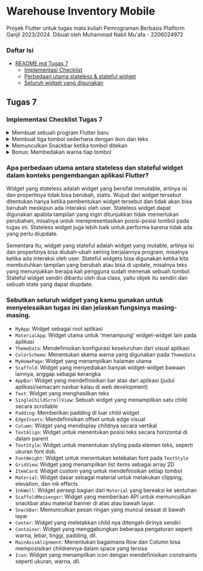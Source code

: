 # Warehouse Inventory Mobile

Proyek Flutter untuk tugas mata kuliah Pemrograman Berbasis Platform Ganjil 2023/2024. Dibuat oleh Muhammad Nabil Mu'afa - 2206024972

### Daftar Isi

- [README.md Tugas 7](#tugas-7)
  - [Implementasi Checklist](#implementasi-checklist-tugas-7)
  - [Perbedaan utama stateless & stateful widget](#apa-perbedaan-utama-antara-stateless-dan-stateful-widget-dalam-konteks-pengembangan-aplikasi-flutter)
  - [Seluruh widget yang digunakan](#sebutkan-seluruh-widget-yang-kamu-gunakan-untuk-menyelesaikan-tugas-ini-dan-jelaskan-fungsinya-masing-masing)

## Tugas 7

### Implementasi Checklist Tugas 7

<details>
<summary>Membuat sebuah program Flutter baru</summary>

Saya menjalankan command:

```
flutter create warehouse_inventory_mobile
```

Kemudian beberapa bagian dari `main.dart` dipindahkan ke file baru `menu.dart`, yaitu bagian

```dart
class myHomePage ... {
...
}
```

Tidak seperti tutorial, `class _MyHomePageState ... {}` langsung saya hapus karena myHomePage akan diubah menjadi stateless widget. Kemudian, saya mengubah judul `MyApp` menjadi "Warehouse Inventory" dan aksen warnanya menjadi light blue dengan shade 400 (`Colors.lightBlue.shade400`), serta menghapus judul pada pemanggilan constructor `MyHomePage()`.

Pada `menu.dart`, myHomePage saya ubah menjadi stateless widget:

```dart
class MyHomePage extends StatelessWidget {
    MyHomePage({Key? key}) : super(key: key);

    @override
    Widget build(BuildContext context){
        return Scaffold();
    }
}
```

</details>
<details>
<summary>Membuat tiga tombol sederhana dengan ikon dan teks</summary>

Pertama saya define sebuah class untuk menyimpan informasi (teks, icon, warna) setiap tombol:

```dart
class WarehouseItem {
  final String name;
  final IconData icon;
  final Color color;

  WarehouseItem(this.name, this.icon, this.color);
}
```

Setelah itu, saya definisikan setiap tombol (icon, teks, dan warnanya):

```dart
final List<WarehouseItem> items = [
    WarehouseItem("Lihat Item", Icons.format_list_bulleted_rounded, Colors.lightBlue),
    WarehouseItem("Tambah Item", Icons.format_list_bulleted_add, Colors.indigo),
    WarehouseItem("Logout", Icons.logout_rounded, Colors.pink.shade300),
  ];
```

Kemudian saya buat ketiga tombol tersebut pada widget build di MyHomePage:

```dart
@override
Widget build(BuildContext context){
    return Scaffold(
        appBar: AppBar(
            title: const Text("Warehouse Inventory"),
        ),
        body: SingleChildScrollView(
            child: Padding(
                padding: const EdgeInsets.all(10.0),
                child: Column(
                    children: <Widget>[
                        const Padding(
                            padding: EdgeInsets.only(top: 10.0, bottom: 10.0),
                            child: Text(
                                "Warehouse Inventory",
                                textAlign: TextAlign.center,
                                style: TextStyle(
                                    fontSize: 30,
                                    fontWeight: FontWeight.bold,
                                ),
                            ),
                        ),
                        GridView.count(
                            primary: true,
                            // padding
                            padding: const EdgeInsets.all(20),
                            // gap
                            crossAxisSpacing: 10,
                            mainAxisSpacing: 10,
                            // count
                            crossAxisCount: 3,
                            shrinkWrap: true,
                            children: items.map((WarehouseItem item) {
                                return ItemCard(item);
                            }).toList(),
                        ),
                    ],
                ),
            ),
        ),
    );
}
```

Bagian yang mendefinisikan tombol ada di `GridView.count()`, dimana pada method itu didefinisikan suatu grid dengan jumlah 3 elemen (`crossAxisCount: 3`), dengan masing-masing gap horizontal dan vertikal 10. Setiap elemen tombol didefinisikan pada `children` dari `GridView`. Dalam kasus kode ini, children nya adalah pemetaan dari list `items` yang sudah didefinisikan, dimana dari setiap item pada list tersebut akan dimasukkan ke fungsi constructor widget `ItemCard()` dan diubah ke list dengan `.toList()`.

`ItemCard` sendiri saya definisikan sebagai widget yang mendefinisikan 'isi' setiap tombol. Class inilah yang 'mengekstrak' icon, teks, dan warna yang sudah didefinisikan pada list `item`.

```dart
class ItemCard extends StatelessWidget{
    final WarehouseItem item;

    const ItemCard(this.item, {super.key});

    @override
    Widget build(BuildContext context){
        return Material(
            color: item.color,
            child: InkWell(
                onTap: () {
                    ScaffoldMessenger.of(context)
                    ..hideCurrentSnackBar()
                    ..showSnackBar(SnackBar(
                        content: Text("Kamu telah menekan tombol ${item.name}")));
                },
                child: Container(
                    padding: const EdgeInsets.all(8),
                    child: Center(
                        child: Column(
                            mainAxisAlignment: MainAxisAlignment.center,
                            children: [
                                Icon(
                                    item.icon,
                                    color: Colors.white,
                                    size: 30.0
                                ),
                                const Padding(padding: EdgeInsets.all(3)),
                                Text(
                                    item.name,
                                    textAlign: TextAlign.center,
                                    style: const TextStyle(color: Colors.white),
                                ),
                            ],
                        ),
                    ),
                ),
            ),
        );
    }
}
```

Dapat dilihat bahwa constructor menerima argumen berupa sebuah `WarehouseItem`. Warna dari widget ini diambil dari `WarehouseItem` tersebut yaitu `item.color`. Icon diambil dari `item.icon`, dan nama tombol diambil dari `item.name`

Setelah menjalankan `flutter run`, tombol-tombol sudah bisa dilihat.

![Screenshot tampilan](https://media.discordapp.net/attachments/1133956580728127550/1171626269155274752/image.png?ex=655d5cfe&is=654ae7fe&hm=c7b7fb762ec00cc658f4931cb5596a95c29ed94d2508c236e26aa6487a17c2cd&=&width=282&height=579)

</details>
<details>
<summary>Memunculkan Snackbar ketika tombol ditekan</summary>

Fungsionalitas ini didefinisikan pada widget `ItemCard` yang mendefinisikan tiap tombol. Pada child `Material` yang direturn dari fungsi build widget, didefinisikan properti `onTap` yang akan memunculkan snackbar apabila tombol ditekan:

```dart
return Material(
    color: item.color,
    child: InkWell(
        onTap: () {
            ScaffoldMessenger.of(context)
            ..hideCurrentSnackBar()
            ..showSnackBar(SnackBar(
                content: Text("Kamu telah menekan tombol ${item.name}")));
        },
        ...
    )
)
```

Teks dari snackbar yang dimunculkan juga disesuaikan dengan nama item yang sedang diakses. Apabila tombol ditekan, tampilannya akan seperti ini:
![Tampilan snackbar apabila tombol ditekan](https://media.discordapp.net/attachments/1133956580728127550/1171628949055471658/image.png?ex=655d5f7d&is=654aea7d&hm=210a80961153cf487b1fa7d0cd6ea4875a11e2c2251c2c9fb6056a9c074b2222&=&width=282&height=579)

</details>
<details>
<summary>Bonus: Membedakan warna tiap tombol</summary>

Untuk melakukan hal ini, saya menambahkan properti warna pada class `WarehouseItem`, sehingga ketika tombol dibentuk, warnanya tidak statik melainkan bisa disesuaikan dengan warna yang digunakan ketika constructor pembentuk setiap tombol dipanggil.

```dart
class WarehouseItem {
  final String name;
  final IconData icon;
  final Color color; // bagian ini

  WarehouseItem(this.name, this.icon, this.color);
}
...
final List<WarehouseItem> items = [
    WarehouseItem("Lihat Item", Icons.format_list_bulleted_rounded, Colors.lightBlue),
    WarehouseItem("Tambah Item", Icons.format_list_bulleted_add, Colors.indigo),
    WarehouseItem("Logout", Icons.logout_rounded, Colors.pink.shade300),
];
...
class ItemCard extends StatelessWidget{
    final WarehouseItem item;

    const ItemCard(this.item, {super.key});

    @override
    Widget build(BuildContext context){
        return Material(
            color: item.color,  // bagian ini
            child: InkWell(
                ...
            )
        )
    }
}
```

</details>

### Apa perbedaan utama antara stateless dan stateful widget dalam konteks pengembangan aplikasi Flutter?

Widget yang stateless adalah widget yang bersifat immutable, artinya isi dan propertinya tidak bisa berubah, statis. Wujud dari widget tersebut ditentukan hanya ketika pembentukan widget tersebut dan tidak akan bisa berubah meskipun ada interaksi oleh user. Stateless widget dapat digunakan apabila tampilan yang ingin ditunjukkan tidak memerlukan perubahan, misalnya untuk merepresentasikan posisi-posisi tombol pada tugas ini. Stateless widget juga lebih baik untuk performa karena tidak ada yang perlu diupdate.

Sementara itu, widget yang stateful adalah widget yang mutable, artinya isi dan propertinya bisa diubah-ubah seiring berjalannya program, misalnya ketika ada interaksi oleh user. Stateful widgets bisa digunakan ketika kita membutuhkan tampilan yang berubah atau bisa di update, misalnya teks yang menunjukkan berapa kali pengguna sudah menenak sebuah tombol. Stateful widget sendiri dibantu oleh dua class, yaitu objek itu sendiri dan sebuah state yang dapat diupdate.

### Sebutkan seluruh widget yang kamu gunakan untuk menyelesaikan tugas ini dan jelaskan fungsinya masing-masing.

- `MyApp`: Widget sebagai root aplikasi
- `MaterialApp`: Widget utama untuk 'menampung' widget-widget lain pada aplikasi
- `ThemeData`: Mendefinisikan konfigurasi keseluruhan dari visual aplikasi
- `ColorScheme`: Menentukan skema warna yang digunakan pada `ThemeData`
- `MyHomePage`: Widget yang menampilkan halaman utama
- `Scaffold`: Widget yang menyediakan banyak widget-widget bawaan lainnya, anggap sebagai kerangka
- `AppBar`: Widget yang mendefinisikan bar atas dari aplikasi (judul aplikasi/semacam navbar kalau di web development)
- `Text`: Widget yang menghasilkan teks
- `SingleChildScrollView`: Sebuah widget yang menampilkan satu child secara scrollable
- `Padding`: Memberikan padding di luar child widget
- `EdgeInsets`: Mendefinisikan offset untuk edge visual
- `Column`: Widget yang mendisplay childnya secara vertikal
- `TextAlign`: Widget untuk menentukan posisi teks secara horizontal di dalam parent
- `TextStyle`: Widget untuk menentukan styling pada elemen teks, seperti ukuran font dsb.
- `FontWeight`: Widget untuk menentukan ketebalan font pada `TextStyle`
- `GridView`: Widget yang menampilkan list items sebagai array 2D
- `ItemCard`: Widget custom yang untuk mendefinisikan setiap tombol
- `Material`: Widget dasar sebagai material untuk melakukan clipping, elevation, dan ink effects
- `InkWell`: Widget persegi bagian dari `Material` yang bereaksi ke sentuhan
- `ScaffoldMessenger`: Widget yang memberikan API untuk memunculkan snackbar atau material banner di atas atau bawah layar.
- `SnackBar`: Memunculkan pesan ringan yang muncul sesaat di bawah layar
- `Center`: Widget yang meletakkan child nya ditengah dirinya sendiri
- `Container`: Widget yang menggabungkan beberapa pengaturan seperti warna, lebar, tinggi, padding, dll.
- `MainAxisAlignment`: Menentukan bagaimana Row dan Column bisa memposisikan childrennya dalam space yang tersisa
- `Icon`: Widget yang menampilkan icon dengan mendefinisikan constraints seperti ukuran, warna, dll.
